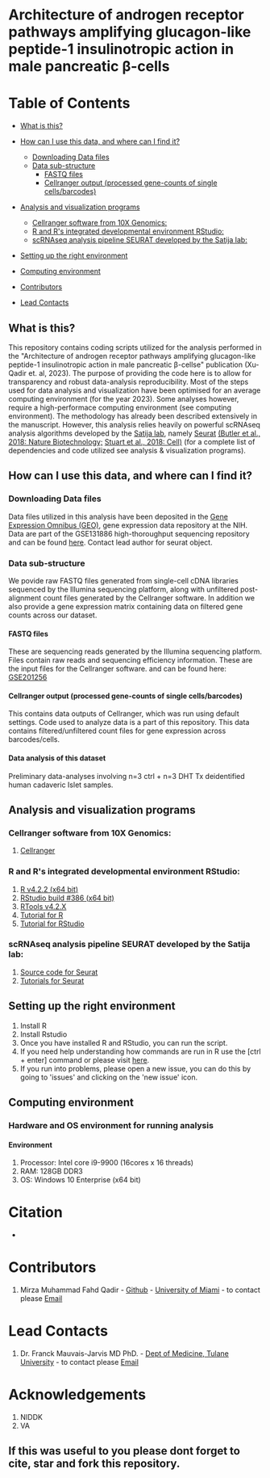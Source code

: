 # Architecture of androgen receptor pathways amplifying glucagon-like peptide-1 insulinotropic action in male pancreatic β-cells

# Table of Contents
- [What is this?](#what-is-this)
- [How can I use this data, and where can I find it?](#how-can-i-use-this-data-and-where-can-i-find-it)
	- [Downloading Data files](#downloading-data-files)
	- [Data sub-structure](#data-sub-structure)
		- [FASTQ files](#fastq-files)
		- [Cellranger output (processed gene-counts of single cells/barcodes)](#cellranger-output-processed-gene-counts-of-single-cellsbarcodes)
- [Analysis and visualization programs](#analysis-and-visualization-programs)
	- [Cellranger software from 10X Genomics:](#cellranger-software-from-10x-genomics)
	- [R and R's integrated developmental environment RStudio:](#r-and-rs-integrated-developmental-environment-rstudio)
	- [scRNAseq analysis pipeline SEURAT developed by the Satija lab:](#scrnaseq-analysis-pipeline-seurat-developed-by-the-satija-lab)
	
- [Setting up the right environment](#setting-up-the-right-environment)
- [Computing environment](#computing-environment)
- [Contributors](#contributors)
- [Lead Contacts](#lead-contacts)


## What is this?
This repository contains coding scripts utilized for the analysis performed in the "Architecture of androgen receptor pathways amplifying glucagon-like peptide-1 insulinotropic action in male pancreatic β-cellse" publication (Xu-Qadir et. al, 2023). The purpose of providing the code here is to allow for transparency and robust data-analysis reproducibility. Most of the steps used for data analysis and visualization have been optimised for an average computing environment (for the year 2023). Some analyses however, require a high-performace computing environment (see computing environment). The methodology has already been described extensively in the manuscript. However, this analysis relies heavily on powerful scRNAseq analysis algorithms developed by the [Satija lab](https://satijalab.org/), namely [Seurat](https://satijalab.org/seurat/) [(Butler et al., 2018: Nature Biotechnology;](https://www.nature.com/articles/nbt.4096) [Stuart et al., 2018: Cell)](https://www.sciencedirect.com/science/article/pii/S0092867419305598?via%3Dihub) (for a complete list of dependencies and code utilized see analysis & visualization programs).

## How can I use this data, and where can I find it?
### Downloading Data files
Data files utilized in this analysis have been deposited in the [Gene Expression Omnibus (GEO)](https://www.ncbi.nlm.nih.gov/geo/), gene expression data repository at the NIH. Data are part of the GSE131886 high-thoroughput sequencing repository and can be found [here](https://www.ncbi.nlm.nih.gov/geo/query/acc.cgi?acc=GSE201256). Contact lead author for seurat object.

### Data sub-structure
We povide raw FASTQ files generated from single-cell cDNA libraries sequenced by the Illumina sequencing platform, along with unfiltered post-alignment count files generated by the Cellranger software. In addition we also provide a gene expression matrix containing data on filtered gene counts across our dataset.

#### FASTQ files
These are sequencing reads generated by the Illumina sequencing platform. Files contain raw reads and sequencing efficiency information.
These are the input files for the Cellranger software. and can be found here: [GSE201256](https://www.ncbi.nlm.nih.gov/geo/query/acc.cgi?acc=GSE201256)

#### Cellranger output (processed gene-counts of single cells/barcodes)
This contains data outputs of Cellranger, which was run using default settings. Code used to analyze data is a part of this repository. This data contains filtered/unfiltered count files for gene expression across barcodes/cells. 

#### Data analysis of this dataset
Preliminary data-analyses involving n=3 ctrl + n=3 DHT Tx deidentified human cadaveric Islet samples.

## Analysis and visualization programs
### Cellranger software from 10X Genomics:
1. [Cellranger](https://support.10xgenomics.com/single-cell-gene-expression/software/pipelines/latest/installation)

### R and R's integrated developmental environment RStudio:
1. [R v4.2.2 (x64 bit)](https://cran.r-project.org/bin/windows/base/old/)
2. [RStudio build #386 (x64 bit)](https://www.rstudio.com/products/rstudio/download/)
3. [RTools v4.2.X](https://cran.r-project.org/bin/windows/Rtools/index.html)
4. [Tutorial for R](https://cran.r-project.org/doc/manuals/r-release/R-intro.html)
5. [Tutorial for RStudio](https://resources.rstudio.com/) 

### scRNAseq analysis pipeline SEURAT developed by the Satija lab:
1. [Source code for Seurat](https://cran.r-project.org/web/packages/Seurat/index.html)
2. [Tutorials for Seurat](https://satijalab.org/seurat/)


## Setting up the right environment
1. Install R
2. Install Rstudio
3. Once you have installed R and RStudio, you can run the script.
4. If you need help understanding how commands are run in R  use the [ctrl + enter] command or please visit [here](https://support.rstudio.com/hc/en-us/articles/200484448-Editing-and-Executing-Code).
6. If you run into problems, please open a new issue, you can do this by going to 'issues' and clicking on the 'new issue' icon.

## Computing environment
### Hardware and OS environment for running analysis
#### Environment
1. Processor: Intel core i9-9900 (16cores x 16 threads)
2. RAM: 128GB DDR3
3. OS: Windows 10 Enterprise (x64 bit)


# Citation
-

# Contributors
1. Mirza Muhammad Fahd Qadir - [Github](https://github.com/Dragonmasterx87) - [University of Miami](http://biomed.med.miami.edu/graduate-programs/molecular-cell-and-developmental-biology/student-profiles) - to contact please [Email](mailto:fahd.qadir@med.miami.edu)

# Lead Contacts
1. Dr. Franck Mauvais-Jarvis MD PhD. - [Dept of Medicine, Tulane University](https://medicine.tulane.edu/departments/medicine-endocrinology-metabolism-diabetes-research-tulane-center-aging-tips-mentor) - to contact please [Email](mailto:fmauvais@tulane.edu)

# Acknowledgements
1. NIDDK
2. VA

## If this was useful to you please dont forget to cite, star and fork this repository.
